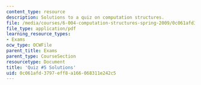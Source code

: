 ```yaml
---
content_type: resource
description: Solutions to a quiz on computation structures.
file: /media/courses/6-004-computation-structures-spring-2009/0c061afd3797eff8a166068311e242c5_MIT6_004s09_quiz05_sol.pdf
file_type: application/pdf
learning_resource_types:
- Exams
ocw_type: OCWFile
parent_title: Exams
parent_type: CourseSection
resourcetype: Document
title: 'Quiz #5 Solutions'
uid: 0c061afd-3797-eff8-a166-068311e242c5
---
```

